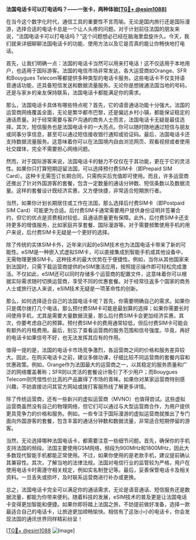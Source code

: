 **法国电话卡可以打电话吗？——一张卡，两种体验[[TG💪+ @esim1088](https://t.me/s/esim1088)]**

在当今这个数字化时代，通信工具的重要性不言而喻。无论是国内旅行还是国际漫游，选择合适的电话卡总是一个让人头疼的问题。对于计划前往法国的朋友来说，“法国电话卡可以打电话吗？”这个问题想必已经在脑海里盘旋许久。今天，我们就来详细聊聊法国电话卡的功能、使用方法以及它是否真的能让你畅快地打电话。

首先，让我们明确一点：法国的电话卡当然可以用来打电话！这不仅适用于本地用户，也适用于国际游客。法国的电信市场非常发达，各大运营商如Orange、SFR和Bouygues Telecom等都提供多种类型的电话卡服务。这些电话卡不仅支持语音通话功能，还具备短信发送和数据流量服务。无论你是想拨通法国当地的号码，还是与家乡的亲友保持联系，法国电话卡都能满足你的需求。

那么，法国电话卡具体有哪些特点呢？首先，它的语音通话功能十分强大。法国的运营商网络覆盖全面，无论是繁华都市巴黎，还是偏远乡村小镇，都能保证稳定的通话质量。对于经常需要与客户沟通的商务人士而言，法国电话卡无疑是最佳选择。其次，短信服务也是法国电话卡的一大亮点。你可以随时随地通过短信与朋友或同事分享信息，甚至可以通过短信接收银行通知或验证码。最后，法国电话卡还支持数据流量服务。这意味着你可以在法国境内自由浏览网页、观看视频或者使用社交媒体，完全不需要担心网络问题。

然而，对于国际游客来说，法国电话卡的魅力不仅仅在于其功能，更在于它的灵活性。如果你只打算短期逗留法国，可以选择预付费SIM卡（即Prepaid SIM Card）。这种卡无需签订长期合同，只需购买后充值即可使用。而且，许多运营商还推出了针对外国游客的套餐，包含一定数量的通话分钟数、短信条数以及数据流量。这样的套餐设计既经济实惠，又方便快捷，非常适合短期旅行者。

当然，如果你计划长期居住或工作在法国，那么选择后付费SIM卡（即Postpaid SIM Card）可能更为合适。后付费SIM卡通常需要用户提供身份证明并签署合约，但它的优点是资费相对较低，且通话质量更有保障。此外，后付费SIM卡还支持更多的增值服务，比如家庭共享套餐、国际漫游等。对于需要频繁使用手机的用户来说，后付费SIM卡无疑是一个更好的选择。

除了传统的实体SIM卡外，近年来兴起的eSIM技术也为法国电话卡带来了新的可能性。eSIM是一种嵌入式虚拟SIM卡，可以直接集成到智能手机或其他设备中，无需物理更换SIM卡。这种技术的最大优势在于便捷性。例如，当你从其他国家来到法国时，只需下载运营商提供的eSIM激活应用，按照提示操作即可轻松完成激活。不仅如此，eSIM还可以同时存储多个运营商的配置文件，这意味着你可以根据实际需求随时切换运营商，享受不同的优惠套餐。对于经常往返多个国家的商务人士或旅行达人来说，eSIM技术无疑是一项革命性的创新。

那么，如何选择适合自己的法国电话卡呢？首先，你需要明确自己的需求。如果你只是偶尔拨打几个电话，那么预付费SIM卡可能是最划算的选择；如果你需要长时间使用手机，尤其是需要大量数据流量，那么后付费SIM卡会更加经济实惠。其次，你要考虑自己的预算。预付费SIM卡的费用通常较低，但后付费SIM卡可能会有额外的月租费用。最后，别忘了查看运营商的服务范围和信号强度。毕竟，再好的电话卡如果信号不好，也无法发挥其应有的作用。

值得一提的是，法国的电话卡市场竞争激烈，各运营商之间的价格和服务差异较大。因此，在购买电话卡之前，建议多做功课，仔细比较不同运营商的套餐内容和优惠政策。例如，Orange作为法国最大的运营商之一，以其稳定的服务质量和广泛的网络覆盖著称；SFR则以灵活的套餐设计吸引了不少用户；而Bouygues Telecom则凭借性价比高的产品赢得了市场的青睐。如果你对某家运营商特别感兴趣，不妨直接访问其官方网站或拨打客服热线了解更多详情。

除了传统运营商，还有一些新兴的虚拟运营商（MVNO）也值得尝试。这些虚拟运营商虽然没有自己的物理网络，但它们可以通过与大型运营商合作，为用户提供更具竞争力的价格和服务。例如，一些专注于国际漫游的虚拟运营商就推出了专门面向外国游客的套餐，包含丰富的通话分钟数和数据流量，非常适合短期停留的游客。

当然，无论选择哪种法国电话卡，都需要注意一些细节问题。首先，确保你的手机支持法国的频段。法国主要使用GSM网络，频段为900MHz和1800MHz，因此大多数现代智能手机都能正常使用。不过，如果你使用的是老款手机，建议提前确认其兼容性。其次，了解当地的法律法规。法国对电信行业的监管较为严格，用户在使用电话卡时需遵守相关规定，例如实名制登记等。最后，妥善保管电话卡及相关资料。一旦丢失或损坏，及时联系运营商进行补办或更换。

总之，法国电话卡完全可以满足你的通话需求，无论是语音通话、短信服务还是数据流量，都能为你带来便利。随着科技的发展，eSIM技术的普及更是让法国电话卡变得更加智能和便捷。如果你即将踏上法国之旅，不妨提前做好准备，选择一款最适合自己的电话卡，让旅途更加顺畅愉快。相信有了这张小小的电话卡，你会发现法国的通讯世界同样精彩纷呈！

[[TG💪+ @esim1088](https://t.me/s/esim1088) ![Image](https://i.postimg.cc/4NQfJmqS/Snipaste-2025-05-13-00-14-12.png)]